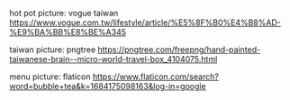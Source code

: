 
hot pot picture:
vogue taiwan
https://www.vogue.com.tw/lifestyle/article/%E5%8F%B0%E4%B8%AD-%E9%BA%BB%E8%BE%A345

taiwan picture:
pngtree
https://pngtree.com/freepng/hand-painted-taiwanese-brain--micro-world-travel-box_4104075.html

menu picture:
flaticon
https://www.flaticon.com/search?word=bubble+tea&k=1684175098163&log-in=google